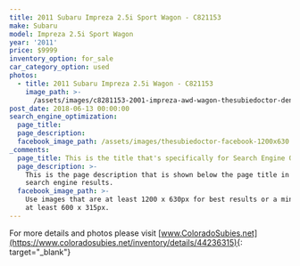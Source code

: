 ```yaml
---
title: 2011 Subaru Impreza 2.5i Sport Wagon - C821153
make: Subaru
model: Impreza 2.5i Sport Wagon
year: '2011'
price: $9999
inventory_option: for_sale
car_category_option: used
photos:
  - title: 2011 Subaru Impreza 2.5i Wagon - C821153
    image_path: >-
      /assets/images/c8281153-2001-impreza-awd-wagon-thesubiedoctor-denverco-used-forsale-01.jpg
post_date: 2018-06-13 00:00:00
search_engine_optimization:
  page_title:
  page_description:
  facebook_image_path: /assets/images/thesubiedoctor-facebook-1200x630.png
_comments:
  page_title: This is the title that's specifically for Search Engine Optimization.
  page_description: >-
    This is the page description that is shown below the page title in the
    search engine results.
  facebook_image_path: >-
    Use images that are at least 1200 x 630px for best results or a minimum of
    at least 600 x 315px.
---
```


For more details and photos please visit [www.ColoradoSubies.net](https://www.coloradosubies.net/inventory/details/44236315){: target="_blank"}